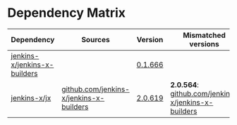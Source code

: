 # Dependency Matrix

Dependency | Sources | Version | Mismatched versions
---------- | ------- | ------- | -------------------
[jenkins-x/jenkins-x-builders](https://github.com/jenkins-x/jenkins-x-builders.git) |  | [0.1.666]() | 
[jenkins-x/jx](https://github.com/jenkins-x/jx.git) | [github.com/jenkins-x/jenkins-x-builders](https://github.com/jenkins-x/jenkins-x-builders) | [2.0.619](https://github.com/jenkins-x/jx/releases/tag/v2.0.619) | **2.0.564**: [github.com/jenkins-x/jenkins-x-builders](https://github.com/jenkins-x/jenkins-x-builders)
